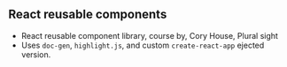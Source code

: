 ## React reusable components 

- React reusable component library, course by, Cory House, Plural sight
- Uses `doc-gen`, `highlight.js`, and custom `create-react-app` ejected version.